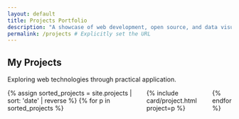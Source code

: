 ```yaml
---
layout: default
title: Projects Portfolio
description: "A showcase of web development, open source, and data visualization projects by Swarnil."
permalink: /projects # Explicitly set the URL
---
```

<section class="section project-listing-page">
  <div class="container">
    <div class="project-listing-header has-text-centered mb-6">
      <h1 class="title is-size-1 has-text-weight-bold">My Projects</h1>
      <p class="subtitle is-size-5 has-text-grey">
        Exploring web technologies through practical application.
      </p>
    </div>
    <div class="columns is-multiline is-variable is-4-tablet is-5-desktop project-grid">
      {% assign sorted_projects = site.projects | sort: 'date' | reverse %}
      {% for p in sorted_projects %}
      <div class="column is-6-tablet is-4-desktop project-column">
        {% include card/project.html project=p %}
      </div>
      {% endfor %}
    </div>
  </div>
</section>